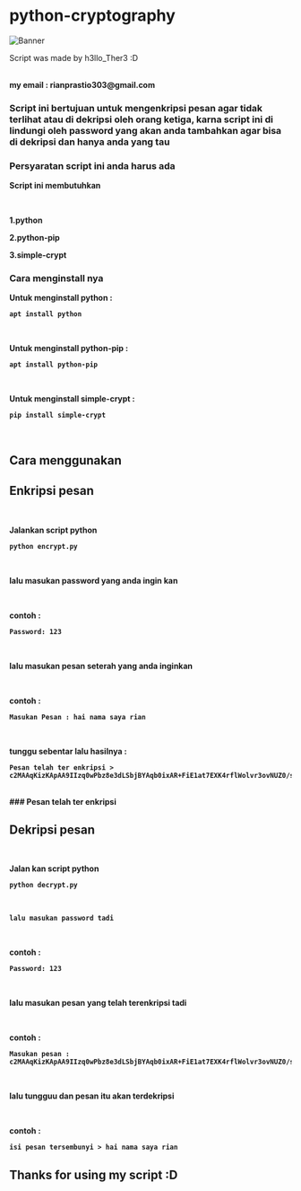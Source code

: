 # python-cryptography

![Banner](https://wp.technologyreview.com/wp-content/uploads/2019/07/quantumexplainer3.2-01-10.jpg)

<p>Script was made by h3llo_Ther3 :D</p>
<br>
<b>my email : rianprastio303@gmail.com<b>
<br>

### Script ini bertujuan untuk mengenkripsi pesan agar tidak terlihat atau di dekripsi oleh orang ketiga, karna script ini di lindungi oleh password yang akan anda tambahkan agar bisa di dekripsi dan hanya anda yang tau

### Persyaratan script ini anda harus ada

<p><b>Script ini membutuhkan</b></p>
<br>
<p>1.python</p>
<p>2.python-pip</p>
<p>3.simple-crypt</p>

### Cara menginstall nya
<p>Untuk menginstall python : </p>
    
    apt install python
<br>
<p>Untuk menginstall python-pip : </p>
  
    apt install python-pip
<br>
<p>Untuk menginstall simple-crypt : </p>
    
    pip install simple-crypt
<br>

## Cara menggunakan

## Enkripsi pesan
<br>
<p>Jalankan script python</p>
    
    python encrypt.py
<br>
<p>lalu masukan password yang anda ingin kan</p>
<br>
<p>contoh : </p>
    
    Password: 123
<br>
<p>lalu masukan pesan seterah yang anda inginkan</p>
<br>
<p>contoh : </p>

    Masukan Pesan : hai nama saya rian
<br>
<p>tunggu sebentar lalu hasilnya : </p>

    Pesan telah ter enkripsi > c2MAAqKizKApAA9IIzq0wPbz8e3dLSbjBYAqb0ixAR+FiE1at7EXK4rflWolvr3ovNUZ0/sgM/RBQXEkKQfK6F8H9CbLPIDPGNjK00yx/FxWJMwT0Pw=
<br>
### Pesan telah ter enkripsi

## Dekripsi pesan
<br>
<p>Jalan kan script python</p>
    
    python decrypt.py
<br>

    lalu masukan password tadi
<br>
<p>contoh : </p>
    
    Password: 123
<br>
<p><b>lalu masukan pesan yang telah terenkripsi tadi</b></p>
<br>
<p>contoh : </p>

    Masukan pesan : c2MAAqKizKApAA9IIzq0wPbz8e3dLSbjBYAqb0ixAR+FiE1at7EXK4rflWolvr3ovNUZ0/sgM/RBQXEkKQfK6F8H9CbLPIDPGNjK00yx/FxWJMwT0Pw=
<br>
<p>lalu tungguu dan pesan itu akan terdekripsi</p>
<br>
<p>contoh : </p>
    
    isi pesan tersembunyi > hai nama saya rian

## Thanks for using my script :D
